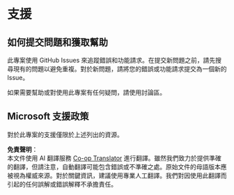 <!--
CO_OP_TRANSLATOR_METADATA:
{
  "original_hash": "fdfc08baee91e402938a2b1f94fe0949",
  "translation_date": "2025-08-24T22:17:40+00:00",
  "source_file": "etc/SUPPORT.md",
  "language_code": "tw"
}
-->
# 支援

## 如何提交問題和獲取幫助  

此專案使用 GitHub Issues 來追蹤錯誤和功能請求。在提交新問題之前，請先搜尋現有的問題以避免重複。對於新問題，請將您的錯誤或功能請求提交為一個新的 Issue。

如果需要幫助或對使用此專案有任何疑問，請使用討論區。

## Microsoft 支援政策  

對於此專案的支援僅限於上述列出的資源。

**免責聲明**：  
本文件使用 AI 翻譯服務 [Co-op Translator](https://github.com/Azure/co-op-translator) 進行翻譯。雖然我們致力於提供準確的翻譯，但請注意，自動翻譯可能包含錯誤或不準確之處。原始文件的母語版本應被視為權威來源。對於關鍵資訊，建議使用專業人工翻譯。我們對因使用此翻譯而引起的任何誤解或錯誤解釋不承擔責任。